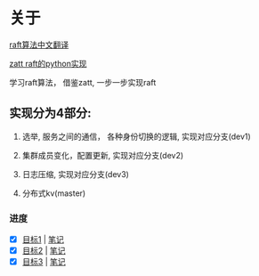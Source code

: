 # 关于
[raft算法中文翻译](https://github.com/maemual/raft-zh_cn/blob/master/raft-zh_cn.md)

[zatt raft的python实现](https://github.com/simonacca/zatt)

学习raft算法， 借鉴zatt, 一步一步实现raft


## 实现分为4部分:
1. 选举, 服务之间的通信， 各种身份切换的逻辑,  实现对应分支(dev1)    

2. 集群成员变化，配置更新, 实现对应分支(dev2)

3. 日志压缩, 实现对应分支(dev3)

4. 分布式kv(master)

### 进度
- [x]  [目标1](https://github.com/mggger/raft/tree/dev1) | [笔记](https://mggger.github.io/2019/03/raft%E7%AC%94%E8%AE%B0-1/)
- [x]  [目标2](https://github.com/mggger/raft/tree/dev2) | [笔记](https://mggger.github.io/2019/03/raft%E7%AC%94%E8%AE%B0-2/)
- [x]  [目标3](https://github.com/mggger/raft/tree/dev3) | [笔记](https://mggger.github.io/2019/03/raft%E7%AC%94%E8%AE%B0-3/)